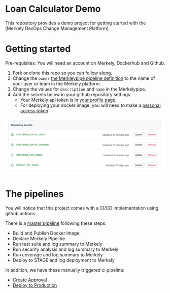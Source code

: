 # Loan Calculator Demo

This repository provides a demo project for getting started with the [Merkely DevOps Change Management Platform].

# Getting started

Pre-requisites: You will need an account on Merkely, Dockerhub and Github.

1. Fork or clone this repo so you can follow along.
2. Change the `owner` [the Merkleypipe pipeline definition](Merkelypipe.json#L3) to the name of your user or team in the Merkely platform.
3. Change the values for `description` and `name` in the Merkelypipe.
4. Add the secrets below in your github repository settings.
    * Your Merkely api token is in [your profile page](https://app.compliancedb.com/settings/profile).
    * For deploying your docker image, you will need to make a [personal access token](https://docs.docker.com/docker-hub/access-tokens/)

![secrets](images/secrets.png)



# The pipelines

You will notice that this project comes with a CI/CD implementation using github actions.

There is a [master pipeline](blob/master/.github/workflows/master_pipeline.yml) following these steps:

* Build and Publish Docker Image
* Declare Merkely Pipeline
* Run test suite and log summary to Merkely
* Run security analysis and log summary to Merkely
* Run coverage and log summary to Merkely
* Deploy to STAGE and log deployment to Merkely

In addition, we have these manually triggered ci pipeline:
* [Create Approval](blob/master/.github/workflows/create_approval.yml)
* [Deploy to Production](blob/master/.github/workflows/deploy_to_production.yml)







